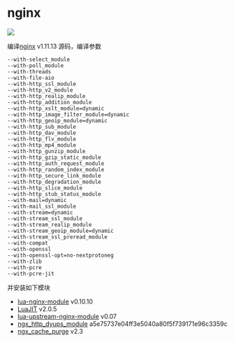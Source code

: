 # nginx
[![](https://images.microbadger.com/badges/version/manuku/nginx.svg)](https://microbadger.com/images/manuku/nginx "Get your own version badge on microbadger.com")

编译[nginx](https://nginx.org/) v1.11.13 源码，编译参数
```
--with-select_module 
--with-poll_module 
--with-threads 
--with-file-aio 
--with-http_ssl_module 
--with-http_v2_module 
--with-http_realip_module 
--with-http_addition_module 
--with-http_xslt_module=dynamic 
--with-http_image_filter_module=dynamic 
--with-http_geoip_module=dynamic 
--with-http_sub_module 
--with-http_dav_module 
--with-http_flv_module 
--with-http_mp4_module 
--with-http_gunzip_module 
--with-http_gzip_static_module 
--with-http_auth_request_module 
--with-http_random_index_module 
--with-http_secure_link_module 
--with-http_degradation_module 
--with-http_slice_module 
--with-http_stub_status_module 
--with-mail=dynamic 
--with-mail_ssl_module 
--with-stream=dynamic 
--with-stream_ssl_module 
--with-stream_realip_module 
--with-stream_geoip_module=dynamic 
--with-stream_ssl_preread_module 
--with-compat 
--with-openssl 
--with-openssl-opt=no-nextprotoneg 
--with-zlib 
--with-pcre 
--with-pcre-jit
```
并安装如下模块
- [lua-nginx-module](https://github.com/openresty/lua-nginx-module) v0.10.10
- [LuaJIT](https://luajit.org/) v2.0.5
- [lua-upstream-nginx-module](https://github.com/openresty/lua-upstream-nginx-module) v0.07
- [ngx_http_dyups_module](https://github.com/yzprofile/ngx_http_dyups_module) a5e75737e04ff3e5040a80f5f739171e96c3359c
- [ngx_cache_purge](https://github.com/FRiCKLE/ngx_cache_purge) v2.3
